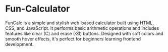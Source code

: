 # Fun-Calculator
FunCalc is a simple and stylish web-based calculator built using HTML, CSS, and JavaScript. It performs basic arithmetic operations and includes features like clear (C) and erase (⌫) buttons. Designed with soft colors and smooth hover effects, it's perfect for beginners learning frontend development.
